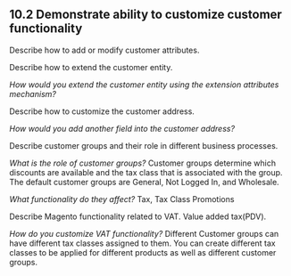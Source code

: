 ## 10.2 Demonstrate ability to customize customer functionality

Describe how to add or modify customer attributes.

Describe how to extend the customer entity. 

*How would you extend the customer entity using the extension attributes mechanism?*

Describe how to customize the customer address. 

*How would you add another field into the customer address?*

Describe customer groups and their role in different business processes. 

*What is the role of customer groups?*
Customer groups determine which discounts are available and the tax class that is associated with the group. The default customer groups are General, Not Logged In, and Wholesale.


*What functionality do they affect?*
Tax, Tax Class
Promotions

Describe Magento functionality related to VAT.
Value added tax(PDV). 

*How do you customize VAT functionality?*
Different Customer groups can have different tax classes assigned to them.
You can create different tax classes to be applied for different products as well as different customer groups.
